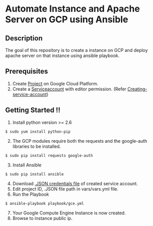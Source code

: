 # Automate Instance and Apache Server on GCP using Ansible

## Description
The goal of this repository is to create a instance on GCP and deploy apache server on that instance using ansible playbook.  


## Prerequisites
1. Create [Project](https://console.cloud.google.com/projectselector/compute/instances) on Google Cloud Platform. 
2. Create a [Serviceaccount](https://console.cloud.google.com/iam-admin/serviceaccounts) with editor permission. (Refer [Creating-service-account](https://cloud.google.com/compute/docs/access/create-enable-service-accounts-for-instances))


## Getting Started !!
1. Install python version >= 2.6
```
$ sudo yum install python-pip
```
2. The GCP modules require both the requests and the google-auth libraries to be installed.
```
$ sudo pip install requests google-auth
```
3. Install Ansible
```
$ sudo pip install ansible 
```
4. Download [.JSON credentials file](https://support.google.com/cloud/answer/6158849?hl=en&ref_topic=6262490#serviceaccounts) of created service account.
5. Edit project ID, .JSON file path in vars/vars.yml file.
6. Run the Playbook 
```
$ ansible-playbook playbook/gce.yml
```
7. Your Google Compute Engine Instance is now created.
8. Browse to instance public ip.
